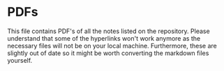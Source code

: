 # PDFs
This file contains PDF's of all the notes listed on the repository. Please understand that some of the hyperlinks won't work anymore as the necessary files will not be on your local machine. Furthermore, these are slightly out of date so it might be worth converting the markdown files yourself. 